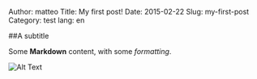 Author: matteo
Title: My first post!
Date: 2015-02-22
Slug: my-first-post
Category: test
lang: en

##A subtitle

Some **Markdown** content, with some *formatting*.

![Alt Text]({filename}/images/site/Ui_Saga.png)
